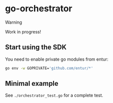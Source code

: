 # go-orchestrator

> [!WARNING]  
> Work in progress!

## Start using the SDK

You need to enable private go modules from entur:

```sh
go env -w GOPRIVATE='github.com/entur/*'
```

## Minimal example

See `./orchestrator_test.go` for a complete test.
